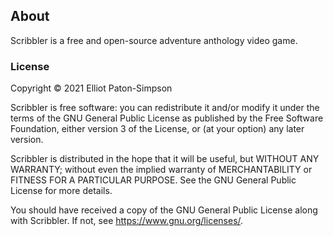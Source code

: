 ## About
Scribbler is a free and open-source adventure anthology video game.

### License

Copyright © 2021 Elliot Paton-Simpson

Scribbler is free software: you can redistribute it and/or modify
it under the terms of the GNU General Public License as published by
the Free Software Foundation, either version 3 of the License, or
(at your option) any later version.

Scribbler is distributed in the hope that it will be useful,
but WITHOUT ANY WARRANTY; without even the implied warranty of
MERCHANTABILITY or FITNESS FOR A PARTICULAR PURPOSE.  See the
GNU General Public License for more details.

You should have received a copy of the GNU General Public License
along with Scribbler.  If not, see <https://www.gnu.org/licenses/>.
